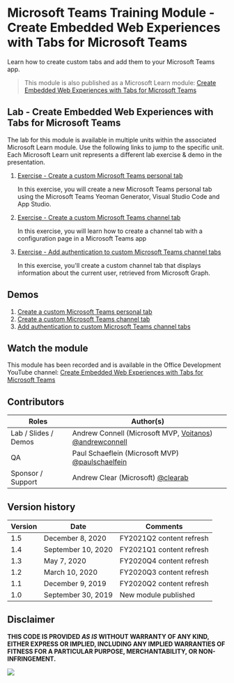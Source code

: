 # Microsoft Teams Training Module - Create Embedded Web Experiences with Tabs for Microsoft Teams

Learn how to create custom tabs and add them to your Microsoft Teams app.

> This module is also published as a Microsoft Learn module: [Create Embedded Web Experiences with Tabs for Microsoft Teams](https://docs.microsoft.com/learn/modules/embedded-web-experiences)

## Lab - Create Embedded Web Experiences with Tabs for Microsoft Teams

The lab for this module is available in multiple units within the associated Microsoft Learn module. Use the following links to jump to the specific unit. Each Microsoft Learn unit represents a different lab exercise & demo in the presentation.

1. [Exercise - Create a custom Microsoft Teams personal tab](https://docs.microsoft.com/learn/modules/embedded-web-experiences/3-exercise-create-custom-teams-personal-tab)

   In this exercise, you will create a new Microsoft Teams personal tab using the Microsoft Teams Yeoman Generator, Visual Studio Code and App Studio.

1. [Exercise - Create a custom Microsoft Teams channel tab](https://docs.microsoft.com/learn/modules/embedded-web-experiences/5-exercise-create-custom-teams-channel-tab)

   In this exercise, you will learn how to create a channel tab with a configuration page in a Microsoft Teams app

1. [Exercise - Add authentication to custom Microsoft Teams channel tabs](https://docs.microsoft.com/learn/modules/embedded-web-experiences/7-exercise-implement-tab-authentication)

   In this exercise, you'll create a custom channel tab that displays information about the current user, retrieved from Microsoft Graph.

## Demos

1. [Create a custom Microsoft Teams personal tab](./Demos/01-learn-msteams-tabs)
1. [Create a custom Microsoft Teams channel tab](./Demos/02-learn-msteams-tabs)
1. [Add authentication to custom Microsoft Teams channel tabs](./Demos/03-auth-tab)

## Watch the module

This module has been recorded and is available in the Office Development YouTube channel: [Create Embedded Web Experiences with Tabs for Microsoft Teams](https://youtu.be/AQcdZYkFPCY)

## Contributors

| Roles                | Author(s)                                                                                                      |
| -------------------- | -------------------------------------------------------------------------------------------------------------- |
| Lab / Slides / Demos | Andrew Connell (Microsoft MVP, [Voitanos](//github.com/voitanos)) [@andrewconnell](//github.com/andrewconnell) |
| QA                   | Paul Schaeflein (Microsoft MVP) [@paulschaelfein](//github.com/paulschaelfein)                                 |
| Sponsor / Support    | Andrew Clear (Microsoft) [@clearab](//github.com/clearab)                                                      |

## Version history

| Version | Date               | Comments                 |
| ------- | ------------------ | ------------------------ |
| 1.5     | December 8, 2020   | FY2021Q2 content refresh |
| 1.4     | September 10, 2020 | FY2021Q1 content refresh |
| 1.3     | May 7, 2020        | FY2020Q4 content refresh |
| 1.2     | March 10, 2020     | FY2020Q3 content refresh |
| 1.1     | December 9, 2019   | FY2020Q2 content refresh |
| 1.0     | September 30, 2019 | New module published     |

## Disclaimer

**THIS CODE IS PROVIDED _AS IS_ WITHOUT WARRANTY OF ANY KIND, EITHER EXPRESS OR IMPLIED, INCLUDING ANY IMPLIED WARRANTIES OF FITNESS FOR A PARTICULAR PURPOSE, MERCHANTABILITY, OR NON-INFRINGEMENT.**

<img src="https://telemetry.sharepointpnp.com/TrainingContent/Teams/30-create-embedded-web-experiences-with-tabs-for-microsoft-teams" />
